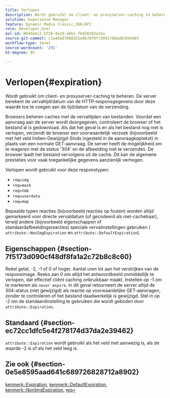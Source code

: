```yaml
---
title: Verlopen
description: Wordt gebruikt om client- en proxyserver-caching te beheren. De server berekent de vervaltijd/datum van de HTTP-responsgegevens door deze waarde toe te voegen aan de tijd/datum van de verzending.
solution: Experience Manager
feature: Dynamic Media Classic,SDK/API
role: Developer,User
exl-id: 064dab12-5f58-4e19-a6b1-fbd20182e3aa
source-git-commit: c1a4dad7888d31e0b78f0fc5091700ad8104e685
workflow-type: tm+mt
source-wordcount: '291'
ht-degree: 0%

---
```


# Verlopen{#expiration}

Wordt gebruikt om client- en proxyserver-caching te beheren. De server berekent de vervaltijd/datum van de HTTP-responsgegevens door deze waarde toe te voegen aan de tijd/datum van de verzending.

Browsers beheren caches met de vervaltijden van bestanden. Voordat een aanvraag aan de server wordt doorgegeven, controleert de browser of het bestand al is gedownload. Als dat het geval is en als het bestand nog niet is verlopen, verzendt de browser een voorwaardelijk verzoek (bijvoorbeeld met het veld Indien-Gewijzigd-Sinds ingesteld in de aanvraagkoptekst) in plaats van een normale GET-aanvraag. De server heeft de mogelijkheid om te reageren met de status &#39;304&#39; en de afbeelding niet te verzenden. De browser laadt het bestand vervolgens uit de cache. Dit kan de algemene prestaties voor vaak toegankelijke gegevens aanzienlijk verhogen.

Verlopen wordt gebruikt voor deze responstypen:

* `req=img`
* `req=mask`
* `req=tmb`
* `req=userdata`
* `req=map`

Bepaalde typen reacties (bijvoorbeeld reacties op fouten) worden altijd gemarkeerd voor directe vervaldatum (of gecodeerd als niet-cachebaar), terwijl andere (bijvoorbeeld eigenschappen of standaardafbeeldingsreacties) speciale vervalinstellingen gebruiken ( `attribute::NonImgExpiration` en `attribute::DefaultExpiration`).

## Eigenschappen {#section-7f5173d090cf48df8fa1a2c72b8c8c60}

Reëel getal, -2, -1 of 0 of hoger. Aantal uren tot aan het verstrijken van de responsimage. Reeks aan 0 om altijd het antwoordbeeld onmiddellijk te verlopen, dat effectief cliënt caching onbruikbaar maakt. Instellen op -1 om te markeren als *`never expire`*. In dit geval retourneert de server altijd de 304-status (niet gewijzigd) als reactie op voorwaardelijke GET-aanvragen, zonder te controleren of het bestand daadwerkelijk is gewijzigd. Stel in op -2 om de standaardinstelling te gebruiken die wordt geboden door `attribute::Expiration`.

## Standaard {#section-ec72cc1dfc5e4f278174d37da2e39462}

`attribute::Expiration` wordt gebruikt als het veld niet aanwezig is, als de waarde -2 is of als het veld leeg is.

## Zie ook {#section-0e5e8595aad641c689726828712a8902}

[kenmerk::Expiration](../../../../../../is-api/image-catalog/image-serving-api-ref/c-image-catalog-reference/c-attributes-reference/r-expiration.md#reference-a0bf4686425d4e00b8014c4950fb62b7), [kenmerk::DefaultExpiration](../../../../../../is-api/image-catalog/image-serving-api-ref/c-image-catalog-reference/c-attributes-reference/r-defaultexpiration.md#reference-0526166fab654fceb243b75d1ea4f0cf), [kenmerk::NonImgExpiration](../../../../../../is-api/image-catalog/image-serving-api-ref/c-image-catalog-reference/c-attributes-reference/r-nonimgexpiration.md#reference-a8066cd0d24b4ea98100ade4821f1f9d), [req=](../../../../../../is-api/http-ref/image-serving-api-ref/c-http-protocol-reference/c-command-reference/r-req/r-req.md#reference-907cdb4a97034db7ad94695f25552e76)
